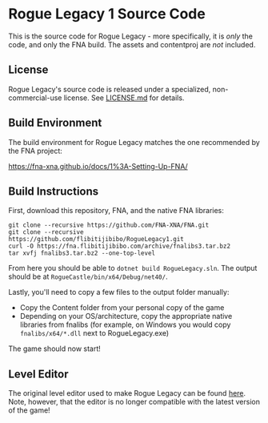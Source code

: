 # Rogue Legacy 1 Source Code

This is the source code for Rogue Legacy - more specifically, it is _only_ the
code, and only the FNA build. The assets and contentproj are _not_ included.

## License

Rogue Legacy's source code is released under a specialized, non-commercial-use
license. See
[LICENSE.md](https://github.com/flibitijibibo/RogueLegacy1/blob/main/LICENSE.md)
for details.

## Build Environment

The build environment for Rogue Legacy matches the one recommended by the FNA
project:

https://fna-xna.github.io/docs/1%3A-Setting-Up-FNA/

## Build Instructions

First, download this repository, FNA, and the native FNA libraries:

```
git clone --recursive https://github.com/FNA-XNA/FNA.git
git clone --recursive https://github.com/flibitijibibo/RogueLegacy1.git
curl -O https://fna.flibitijibibo.com/archive/fnalibs3.tar.bz2
tar xvfj fnalibs3.tar.bz2 --one-top-level
```

From here you should be able to `dotnet build RogueLegacy.sln`. The output
should be at `RogueCastle/bin/x64/Debug/net40/`.

Lastly, you'll need to copy a few files to the output folder manually:

- Copy the Content folder from your personal copy of the game
- Depending on your OS/architecture, copy the appropriate native libraries from fnalibs (for example, on Windows you would copy `fnalibs/x64/*.dll` next to RogueLegacy.exe)

The game should now start!

## Level Editor

The original level editor used to make Rogue Legacy can be found
[here](https://github.com/flibitijibibo/RogueCastleEditor). Note, however, that
the editor is no longer compatible with the latest version of the game!
